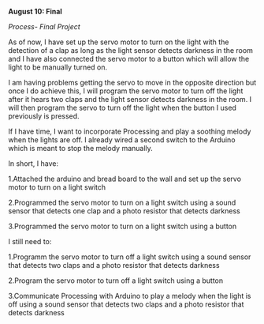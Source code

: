 **August 10: Final**

*Process- Final Project*


As of now, I have set up the servo motor to turn on the light with the detection of a clap as long as the light sensor detects darkness in the room and I have also connected
the servo motor to a button which will allow the light to be manually turned on.


I am having problems getting the servo to move in the opposite direction but once I do achieve this, I will program the servo motor to turn off the light after it hears two claps
and the light sensor detects darkness in the room. I will then program the servo to turn off the light when the button I used previously is pressed.


If I have time, I want to incorporate Processing and play a soothing melody when the lights are off. I already wired a second switch to the Arduino which is meant to stop the
melody manually.


In short, I have:

1.Attached the arduino and bread board to the wall and set up the servo motor to turn on a light switch

2.Programmed the servo motor to turn on a light switch using a sound sensor that detects one clap and a photo resistor that detects darkness

3.Programmed the servo motor to turn on a light switch using a button


I still need to:

1.Programm the servo motor to turn off a light switch using a sound sensor that detects two claps and a photo resistor that detects darkness

2.Program the servo motor to turn off a light switch using a button

3.Communicate Processing with Arduino to play a melody when the light is off using a sound sensor that detects two claps and a photo resistor that detects darkness 
